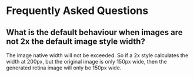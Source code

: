 # Frequently Asked Questions

## What is the default behaviour when images are not 2x the default image style width?

The image native width will not be exceeded.  So if a 2x style calculates the width at 200px, but the original image is only 150px wide, then the generated retina image will only be 150px wide.
